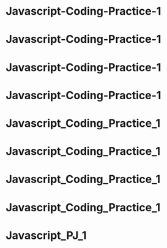 # Javascript-Coding-Practice-1
# Javascript-Coding-Practice-1
# Javascript-Coding-Practice-1
# Javascript-Coding-Practice-1
# Javascript_Coding_Practice_1
# Javascript_Coding_Practice_1
# Javascript_Coding_Practice_1
# Javascript_Coding_Practice_1
# Javascript_PJ_1
